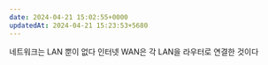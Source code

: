 ```yaml
---
date: 2024-04-21 15:02:55+0000
updatedAt: 2024-04-21 15:23:53+5680
---
```

네트워크는 LAN 뿐이 없다 
인터넷 WAN은 각 LAN을 라우터로 연결한 것이다